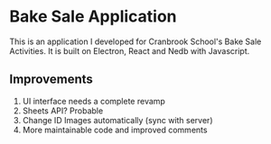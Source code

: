 # Bake Sale Application

This is an application I developed for Cranbrook School's Bake Sale Activities.
It is built on Electron, React and Nedb with Javascript.

## Improvements
1. UI interface needs a complete revamp
2. Sheets API? Probable
3. Change ID Images automatically (sync with server)
4. More maintainable code and improved comments
